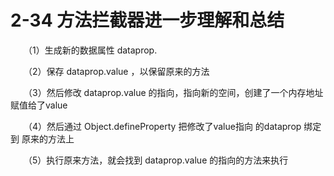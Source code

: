 # 2-34 方法拦截器进一步理解和总结

　　（1）生成新的数据属性  dataprop.

　　（2）保存 dataprop.value ，以保留原来的方法

　　（3）然后修改 dataprop.value 的指向，指向新的空间，创建了一个内存地址赋值给了value

　　（4）然后通过 Object.defineProperty  把修改了value指向 的dataprop  绑定到 原来的方法上

　　（5）执行原来方法，就会找到 dataprop.value 的指向的方法来执行

　　
